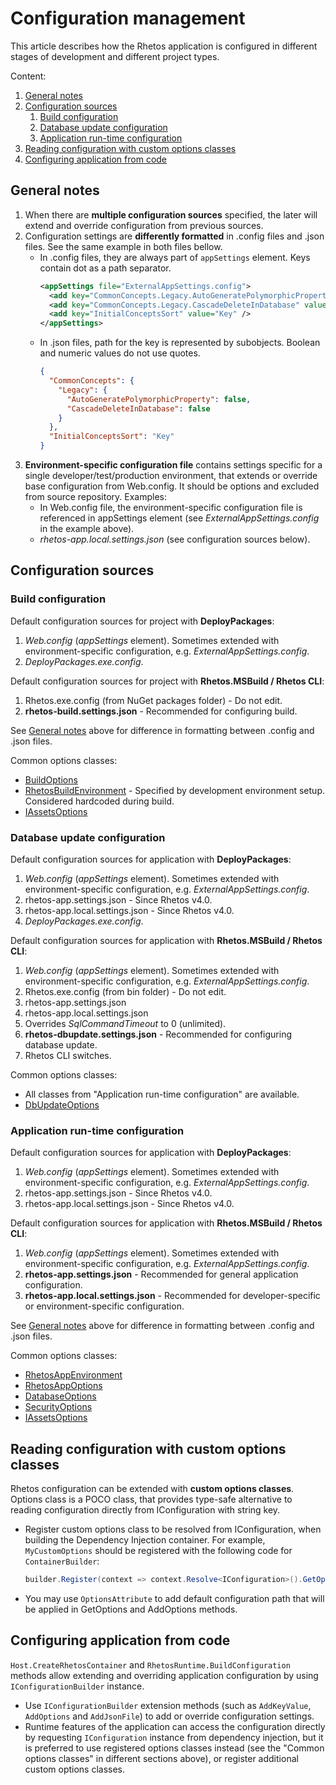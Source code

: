 # Configuration management

This article describes how the Rhetos application is configured in different stages of development
and different project types.

Content:

1. [General notes](#general-notes)
2. [Configuration sources](#configuration-sources)
   1. [Build configuration](#build-configuration)
   2. [Database update configuration](#database-update-configuration)
   3. [Application run-time configuration](#application-run-time-configuration)
3. [Reading configuration with custom options classes](#reading-configuration-with-custom-options-classes)
4. [Configuring application from code](#configuring-application-from-code)

## General notes

1. When there are **multiple configuration sources** specified, the later will extend and override configuration from previous sources.
2. Configuration settings are **differently formatted** in .config files and .json files. See the same example in both files bellow.
   * In .config files, they are always part of `appSettings` element. Keys contain dot as a path separator.
     ```xml
     <appSettings file="ExternalAppSettings.config">
       <add key="CommonConcepts.Legacy.AutoGeneratePolymorphicProperty" value="False" />
       <add key="CommonConcepts.Legacy.CascadeDeleteInDatabase" value="False" />
       <add key="InitialConceptsSort" value="Key" />
     </appSettings>
     ```
   * In .json files, path for the key is represented by subobjects. Boolean and numeric values do not use quotes.
     ```json
     {
       "CommonConcepts": {
         "Legacy": {
           "AutoGeneratePolymorphicProperty": false,
           "CascadeDeleteInDatabase": false
         }
       },
       "InitialConceptsSort": "Key"
     }
     ```
3. **Environment-specific configuration file** contains settings specific for a single
   developer/test/production environment, that extends or override base configuration
   from Web.config.
   It should be options and excluded from source repository.
   Examples:
   * In Web.config file, the environment-specific configuration file is referenced in
     appSettings element (see *ExternalAppSettings.config* in the example above).
   * *rhetos-app.local.settings.json* (see configuration sources below).

## Configuration sources

### Build configuration

Default configuration sources for project with **DeployPackages**:

1. *Web.config* (*appSettings* element). Sometimes extended with environment-specific configuration, e.g. *ExternalAppSettings.config*.
2. *DeployPackages.exe.config*.

Default configuration sources for project with **Rhetos.MSBuild / Rhetos CLI**:

1. Rhetos.exe.config (from NuGet packages folder) - Do not edit.
2. **rhetos-build.settings.json** - Recommended for configuring build.

See [General notes](#general-notes) above for difference in formatting between .config and .json files.

Common options classes:

* [BuildOptions](https://github.com/Rhetos/Rhetos/blob/master/Source/Rhetos.Utilities/BuildOptions.cs)
* [RhetosBuildEnvironment](https://github.com/Rhetos/Rhetos/blob/master/Source/Rhetos.Utilities/RhetosBuildEnvironment.cs) - Specified by development environment setup. Considered hardcoded during build.
* [IAssetsOptions](https://github.com/Rhetos/Rhetos/blob/master/Source/Rhetos.Utilities/IAssetsOptions.cs)

### Database update configuration

Default configuration sources for application with **DeployPackages**:

1. *Web.config* (*appSettings* element). Sometimes extended with environment-specific configuration, e.g. *ExternalAppSettings.config*.
2. rhetos-app.settings.json - Since Rhetos v4.0.
3. rhetos-app.local.settings.json - Since Rhetos v4.0.
4. *DeployPackages.exe.config*.

Default configuration sources for application with **Rhetos.MSBuild / Rhetos CLI**:

1. *Web.config* (*appSettings* element). Sometimes extended with environment-specific configuration, e.g. *ExternalAppSettings.config*.
2. Rhetos.exe.config (from bin folder) - Do not edit.
3. rhetos-app.settings.json
4. rhetos-app.local.settings.json
5. Overrides *SqlCommandTimeout* to 0 (unlimited).
6. **rhetos-dbupdate.settings.json** - Recommended for configuring database update.
7. Rhetos CLI switches.

Common options classes:

* All classes from "Application run-time configuration" are available.
* [DbUpdateOptions](https://github.com/Rhetos/Rhetos/blob/master/Source/Rhetos.Utilities/DbUpdateOptions.cs)

### Application run-time configuration

Default configuration sources for application with **DeployPackages**:

1. *Web.config* (*appSettings* element). Sometimes extended with environment-specific configuration, e.g. *ExternalAppSettings.config*.
2. rhetos-app.settings.json - Since Rhetos v4.0.
3. rhetos-app.local.settings.json - Since Rhetos v4.0.

Default configuration sources for application with **Rhetos.MSBuild / Rhetos CLI**:

1. *Web.config* (*appSettings* element). Sometimes extended with environment-specific configuration, e.g. *ExternalAppSettings.config*.
2. **rhetos-app.settings.json** - Recommended for general application configuration.
3. **rhetos-app.local.settings.json** - Recommended for developer-specific or environment-specific configuration.

See [General notes](#general-notes) above for difference in formatting between .config and .json files.

Common options classes:

* [RhetosAppEnvironment](https://github.com/Rhetos/Rhetos/blob/master/Source/Rhetos.Utilities/RhetosAppEnvironment.cs)
* [RhetosAppOptions](https://github.com/Rhetos/Rhetos/blob/master/Source/Rhetos.Utilities/RhetosAppOptions.cs)
* [DatabaseOptions](https://github.com/Rhetos/Rhetos/blob/master/Source/Rhetos.Utilities/DatabaseOptions.cs)
* [SecurityOptions](https://github.com/Rhetos/Rhetos/blob/master/Source/Rhetos.Utilities/SecurityOptions.cs)
* [IAssetsOptions](https://github.com/Rhetos/Rhetos/blob/master/Source/Rhetos.Utilities/IAssetsOptions.cs)

## Reading configuration with custom options classes

Rhetos configuration can be extended with **custom options classes**.
Options class is a POCO class, that provides type-safe alternative to reading configuration
directly from IConfiguration with string key.

* Register custom options class to be resolved from IConfiguration, when building the Dependency Injection container.
  For example, `MyCustomOptions` should be registered with the following code for `ContainerBuilder`:
  ```cs
  builder.Register(context => context.Resolve<IConfiguration>().GetOptions<MyCustomOptions>()).SingleInstance();
  ```
* You may use `OptionsAttribute` to add default configuration path that will be applied
  in GetOptions and AddOptions methods.

## Configuring application from code

`Host.CreateRhetosContainer` and `RhetosRuntime.BuildConfiguration` methods allow extending
and overriding application configuration by using `IConfigurationBuilder` instance.

* Use `IConfigurationBuilder` extension methods (such as `AddKeyValue`, `AddOptions`
  and `AddJsonFile`) to add or override configuration settings.
* Runtime features of the application can access the configuration directly by requesting
  `IConfiguration` instance from dependency injection, but it is preferred to use registered
  options classes instead (see the "Common options classes" in different sections above),
  or register additional custom options classes.
